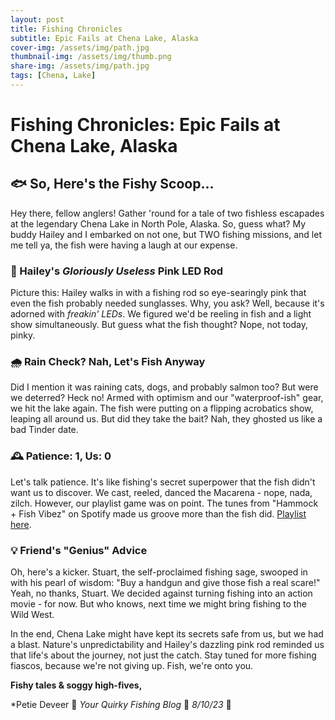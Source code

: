 ```yaml
---
layout: post
title: Fishing Chronicles
subtitle: Epic Fails at Chena Lake, Alaska
cover-img: /assets/img/path.jpg
thumbnail-img: /assets/img/thumb.png
share-img: /assets/img/path.jpg
tags: [Chena, Lake]
---
```

# **Fishing Chronicles: Epic Fails at Chena Lake, Alaska**

## 🐟 So, Here's the Fishy Scoop...

Hey there, fellow anglers! Gather 'round for a tale of two fishless escapades at the legendary Chena Lake in North Pole, Alaska. So, guess what? My buddy Hailey and I embarked on not one, but TWO fishing missions, and let me tell ya, the fish were having a laugh at our expense.

### 🎣 Hailey's *Gloriously Useless* Pink LED Rod

Picture this: Hailey walks in with a fishing rod so eye-searingly pink that even the fish probably needed sunglasses. Why, you ask? Well, because it's adorned with *freakin' LEDs*. We figured we'd be reeling in fish and a light show simultaneously. But guess what the fish thought? Nope, not today, pinky.

### 🌧️ Rain Check? Nah, Let's Fish Anyway

Did I mention it was raining cats, dogs, and probably salmon too? But were we deterred? Heck no! Armed with optimism and our "waterproof-ish" gear, we hit the lake again. The fish were putting on a flipping acrobatics show, leaping all around us. But did they take the bait? Nah, they ghosted us like a bad Tinder date.

### 🕰️ Patience: 1, Us: 0

Let's talk patience. It's like fishing's secret superpower that the fish didn't want us to discover. We cast, reeled, danced the Macarena - nope, nada, zilch. However, our playlist game was on point. The tunes from "Hammock + Fish Vibez" on Spotify made us groove more than the fish did. [Playlist here]([insert_spotify_playlist_link_here](https://open.spotify.com/playlist/75MUR3skP1Cr8hAzo0PTv2?si=422de6079a594430)).

### 💡 Friend's "Genius" Advice

Oh, here's a kicker. Stuart, the self-proclaimed fishing sage, swooped in with his pearl of wisdom: "Buy a handgun and give those fish a real scare!" Yeah, no thanks, Stuart. We decided against turning fishing into an action movie - for now. But who knows, next time we might bring fishing to the Wild West.

In the end, Chena Lake might have kept its secrets safe from us, but we had a blast. Nature's unpredictability and Hailey's dazzling pink rod reminded us that life's about the journey, not just the catch. Stay tuned for more fishing fiascos, because we're not giving up. Fish, we're onto you.

**Fishy tales & soggy high-fives,**

*Petie Deveer 🎣
*Your Quirky Fishing Blog* 🐠
*8/10/23* 📅
